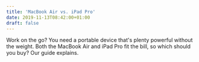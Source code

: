 ```yaml
---
title: 'MacBook Air vs. iPad Pro'
date: 2019-11-13T08:42:00+01:00
draft: false
---
```


Work on the go? You need a portable device that's plenty powerful without the weight. Both the MacBook Air and iPad Pro fit the bill, so which should you buy? Our guide explains.
